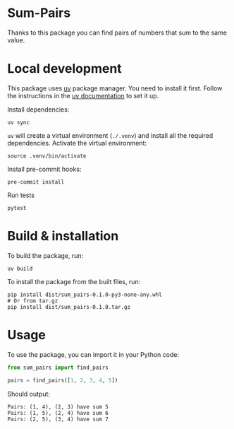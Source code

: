 # Sum-Pairs

Thanks to this package you can find pairs of numbers that sum to the same value.

# Local development

This package uses [uv](https://docs.astral.sh/uv/) package manager. You need to
install it first. Follow the instructions in the [uv documentation](https://docs.astral.sh/uv/getting-started/installation/) to set it up.

Install dependencies:
```shell
uv sync
```
`uv` will create a virtual environment (`./.venv`) and install all the required dependencies.
Activate the virtual environment:
```shell
source .venv/bin/activate
```

Install pre-commit hooks:
```shell
pre-commit install
```

Run tests
```
pytest
```

# Build & installation
To build the package, run:
```shell
uv build
```
To install the package from the built files, run:
```shell
pip install dist/sum_pairs-0.1.0-py3-none-any.whl
# Or from tar.gz
pip install dist/sum_pairs-0.1.0.tar.gz
```

# Usage
To use the package, you can import it in your Python code:

```python
from sum_pairs import find_pairs

pairs = find_pairs([1, 2, 3, 4, 5])
```
Should output:
```
Pairs: (1, 4), (2, 3) have sum 5
Pairs: (1, 5), (2, 4) have sum 6
Pairs: (2, 5), (3, 4) have sum 7
```
